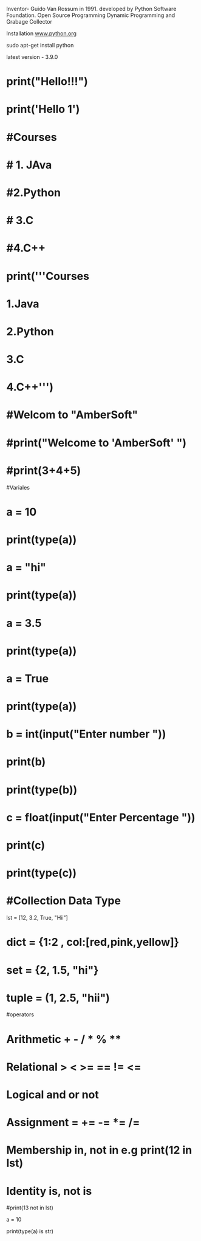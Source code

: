Inventor- Guido Van Rossum in 1991. developed by Python Software Foundation.
Open Source Programming 
Dynamic Programming and Grabage Collector

Installation
www.python.org

sudo apt-get install python

latest version - 3.9.0

# print("Hello!!!")

# print('Hello 1')

# #Courses
# #    1. JAva
# #2.Python
# #    3.C
# #4.C++

# print('''Courses
#    1.Java
# 2.Python
#    3.C
# 4.C++''')

# #Welcom to "AmberSoft"

# #print("Welcome to 'AmberSoft' ")

# #print(3+4+5)


#Variales

# a = 10
# print(type(a))

# a = "hi"
# print(type(a))

# a = 3.5
# print(type(a))

# a = True
# print(type(a))


# b = int(input("Enter number "))
# print(b)
# print(type(b))

# c = float(input("Enter Percentage "))
# print(c)
# print(type(c))


# #Collection Data Type
lst = [12, 3.2, True, "Hii"]
# dict = {1:2 , col:[red,pink,yellow]}
# set = {2, 1.5, "hi"}
# tuple = (1, 2.5, "hii")

#operators
# Arithmetic + - / * % **
# Relational > < >= == != <=
# Logical and or not
# Assignment = += -= *= /= 
# Membership  in, not in e.g print(12 in lst)  
# Identity is, not is 

#print(13 not in lst)

a = 10

print(type(a) is str)
